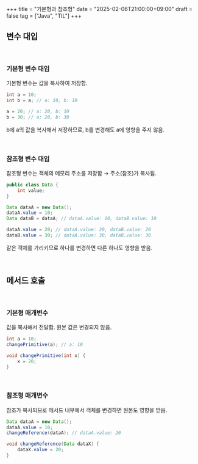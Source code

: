 +++
title = "기본형과 참조형"
date = "2025-02-06T21:00:00+09:00"
draft = false
tag = ["Java", "TIL"]
+++

## 변수 대입

<br>

### 기본형 변수 대입
기본형 변수는 값을 복사하여 저장함.

```java
int a = 10;
int b = a; // a: 10, b: 10

a = 20; // a: 20, b: 10
b = 30; // a: 20, b: 30
```
b에 a의 값을 복사해서 저장하므로, b를 변경해도 a에 영향을 주지 않음.

<br>

### 참조형 변수 대입
참조형 변수는 객체의 메모리 주소를 저장함 → 주소(참조)가 복사됨.
```java
public class Data {
    int value;
}
```
```java
Data dataA = new Data();
dataA.value = 10;
Data dataB = dataA; // dataA.value: 10, dataB.value: 10

dataA.value = 20; // dataA.value: 20, dataB.value: 20
dataB.value = 30; // dataA.value: 30, dataB.value: 30
```
같은 객체를 가리키므로 하나를 변경하면 다른 하나도 영향을 받음.

<br>

## 메서드 호출

<br>

### 기본형 매개변수
값을 복사해서 전달함. 원본 값은 변경되지 않음.

```java
int a = 10;
changePrimitive(a); // a: 10

void changePrimitive(int x) {
	x = 20;
}
```

<br>

### 참조형 매개변수
참조가 복사되므로 메서드 내부에서 객체를 변경하면 원본도 영향을 받음.

```java
Data dataA = new Data();
dataA.value = 10;
changeReference(dataA); // dataA.value: 20

void changeReference(Data dataX) {
	dataX.value = 20;
}
```